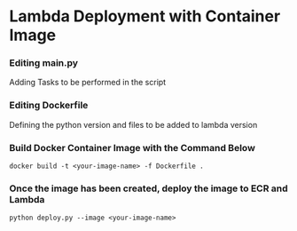 # Lambda Deployment with Container Image

### Editing main.py
Adding Tasks to be performed in the script

### Editing Dockerfile
Defining the python version and files to be added to lambda version 

### Build Docker Container Image with the Command Below
```
docker build -t <your-image-name> -f Dockerfile .
```

### Once the image has been  created, deploy the image to ECR and Lambda
```
python deploy.py --image <your-image-name>
```